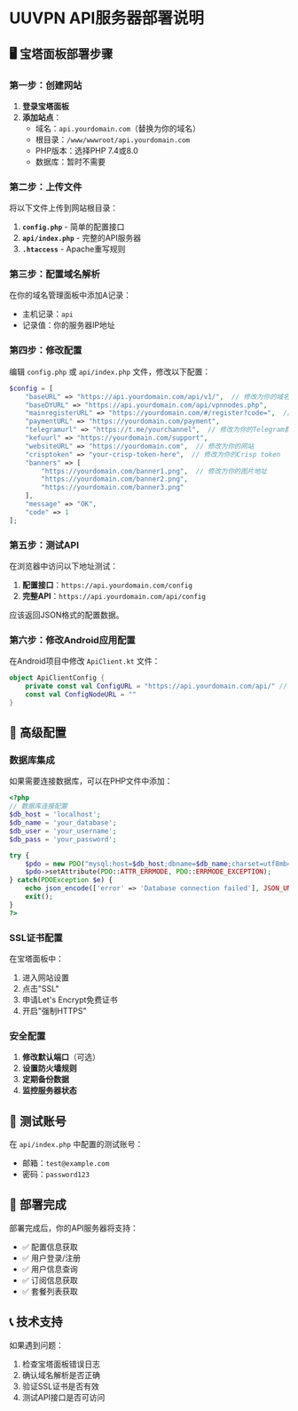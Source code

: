 # UUVPN API服务器部署说明

## 🖥️ 宝塔面板部署步骤

### 第一步：创建网站

1. **登录宝塔面板**
2. **添加站点**：
   - 域名：`api.yourdomain.com`（替换为你的域名）
   - 根目录：`/www/wwwroot/api.yourdomain.com`
   - PHP版本：选择PHP 7.4或8.0
   - 数据库：暂时不需要

### 第二步：上传文件

将以下文件上传到网站根目录：

1. **`config.php`** - 简单的配置接口
2. **`api/index.php`** - 完整的API服务器
3. **`.htaccess`** - Apache重写规则

### 第三步：配置域名解析

在你的域名管理面板中添加A记录：
- 主机记录：`api`
- 记录值：你的服务器IP地址

### 第四步：修改配置

编辑 `config.php` 或 `api/index.php` 文件，修改以下配置：

```php
$config = [
    "baseURL" => "https://api.yourdomain.com/api/v1/",  // 修改为你的域名
    "baseDYURL" => "https://api.yourdomain.com/api/vpnnodes.php",
    "mainregisterURL" => "https://yourdomain.com/#/register?code=",  // 修改为你的域名
    "paymentURL" => "https://yourdomain.com/payment",
    "telegramurl" => "https://t.me/yourchannel",  // 修改为你的Telegram群组
    "kefuurl" => "https://yourdomain.com/support",
    "websiteURL" => "https://yourdomain.com",  // 修改为你的网站
    "crisptoken" => "your-crisp-token-here",  // 修改为你的Crisp token
    "banners" => [
        "https://yourdomain.com/banner1.png",  // 修改为你的图片地址
        "https://yourdomain.com/banner2.png",
        "https://yourdomain.com/banner3.png"
    ],
    "message" => "OK",
    "code" => 1
];
```

### 第五步：测试API

在浏览器中访问以下地址测试：

1. **配置接口**：`https://api.yourdomain.com/config`
2. **完整API**：`https://api.yourdomain.com/api/config`

应该返回JSON格式的配置数据。

### 第六步：修改Android应用配置

在Android项目中修改 `ApiClient.kt` 文件：

```kotlin
object ApiClientConfig {
    private const val ConfigURL = "https://api.yourdomain.com/api/" // 修改这里
    const val ConfigNodeURL = ""
}
```

## 🔧 高级配置

### 数据库集成

如果需要连接数据库，可以在PHP文件中添加：

```php
<?php
// 数据库连接配置
$db_host = 'localhost';
$db_name = 'your_database';
$db_user = 'your_username';
$db_pass = 'your_password';

try {
    $pdo = new PDO("mysql:host=$db_host;dbname=$db_name;charset=utf8mb4", $db_user, $db_pass);
    $pdo->setAttribute(PDO::ATTR_ERRMODE, PDO::ERRMODE_EXCEPTION);
} catch(PDOException $e) {
    echo json_encode(['error' => 'Database connection failed'], JSON_UNESCAPED_UNICODE);
    exit();
}
?>
```

### SSL证书配置

在宝塔面板中：
1. 进入网站设置
2. 点击"SSL"
3. 申请Let's Encrypt免费证书
4. 开启"强制HTTPS"

### 安全配置

1. **修改默认端口**（可选）
2. **设置防火墙规则**
3. **定期备份数据**
4. **监控服务器状态**

## 📱 测试账号

在 `api/index.php` 中配置的测试账号：
- 邮箱：`test@example.com`
- 密码：`password123`

## 🚀 部署完成

部署完成后，你的API服务器将支持：

- ✅ 配置信息获取
- ✅ 用户登录/注册
- ✅ 用户信息查询
- ✅ 订阅信息获取
- ✅ 套餐列表获取

## 📞 技术支持

如果遇到问题：
1. 检查宝塔面板错误日志
2. 确认域名解析是否正确
3. 验证SSL证书是否有效
4. 测试API接口是否可访问
